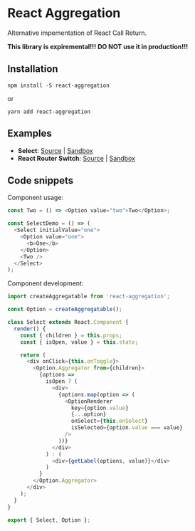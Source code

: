 # React Aggregation

Alternative impementation of React Call Return.

**This library is expiremental!!! DO NOT use it in production!!!**

## Installation

```
npm install -S react-aggregation
```

or

```
yarn add react-aggregation
```

## Examples

* **Select**: [Source](https://github.com/gokalina/react-aggregation/tree/master/examples/select) | [Sandbox](https://codesandbox.io/s/8zj74v27j2)
* **React Router Switch**: [Source](https://github.com/gokalina/react-aggregation/tree/master/examples/react-router-switch) | [Sandbox](https://codesandbox.io/s/6y7lmlvlrw)

## Code snippets

Component usage:

```javascript
const Two = () => <Option value="two">Two</Option>;

const SelectDemo = () => (
  <Select initialValue="one">
    <Option value="one">
      <b>One</b>
    </Option>
    <Two />
  </Select>
);
```

Component development:

```javascript
import createAggregatable from 'react-aggregation';

const Option = createAggregatable();

class Select extends React.Component {
  render() {
    const { children } = this.props;
    const { isOpen, value } = this.state;

    return (
      <div onClick={this.onToggle}>
        <Option.Aggregator from={children}>
          {options =>
            isOpen ? (
              <div>
                {options.map(option => (
                  <OptionRenderer
                    key={option.value}
                    {...option}
                    onSelect={this.onSelect}
                    isSelected={option.value === value}
                  />
                ))}
              </div>
            ) : (
              <div>{getLabel(options, value)}</div>
            )
          }
        </Option.Aggregator>
      </div>
    );
  }
}

export { Select, Option };
```
